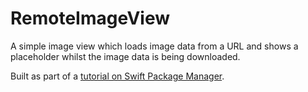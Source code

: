 # RemoteImageView

A simple image view which loads image data from a URL and shows a placeholder whilst the image data is being downloaded.

Built as part of a [tutorial on Swift Package Manager](https://www.raywenderlich.com/7242045-swift-package-manager-for-ios).
